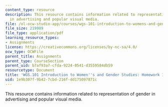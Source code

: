 ```yaml
---
content_type: resource
description: This resource contains information related to representation of gender
  in advertising and popular visual media.
file: /ol-ocw-studio-app/courses/wgs-101-introduction-to-womens-and-gender-studies-fall-2014/1e9b307f9b427cbd216fdd175097871c_MITWGS_101F14_Hwork11.pdf
file_size: 219989
file_type: application/pdf
learning_resource_types:
- Assignments
license: https://creativecommons.org/licenses/by-nc-sa/4.0/
ocw_type: OCWFile
parent_title: Assignments
parent_type: CourseSection
parent_uid: b7af93a7-cfda-9224-0541-d3559584db59
resourcetype: Document
title: 'WGS.101 Introduction to Women''s and Gender Studies: Homework 11 Gender Analysis'
uid: 1e9b307f-9b42-7cbd-216f-dd175097871c
---
```

This resource contains information related to representation of gender in advertising and popular visual media.
